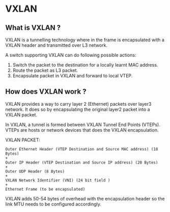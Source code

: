 # VXLAN

## What is VXLAN ?

VXLAN is a tunnelling technology where in the frame is encapsulated with a VXLAN header and transmitted over L3 network.

A switch supporting VXLAN can do following possible actions:
1. Switch the packet to the destination for a locally learnt MAC address.
2. Route the packet as L3 packet.
3. Encapsulate packet in VXLAN and forward to local VTEP.

## How does VXLAN work ?

VXLAN provides a way to carry layer 2 (Ethernet) packets over layer3 network. It does so by encapsulating the original layer2 packet into a VXLAN packet.

In VXLAN, a tunnel is formed between VXLAN Tunnel End Points (VTEPs). VTEPs are hosts or network devices that does the VXLAN encapsulation.

VXLAN PACKET:

```
Outer Ethernet Header (VTEP Destination and Source MAC address) (18 Bytes)
+
Outer IP Header (VTEP Destination and Source IP address) (20 Bytes)
+
Outer UDP Header (8 Bytes)
+
VXLAN Network Identifier (VNI) (24 bit field )
+
Ethernet Frame (to be encapsulated)
```

VXLAN adds 50-54 bytes of overhead with the encapsulation header so the link MTU needs to be configured accordingly.
